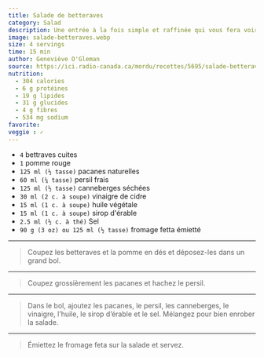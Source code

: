 ```yaml
---
title: Salade de betteraves 
category: Salad
description: Une entrée à la fois simple et raffinée qui vous fera voir la vie en rose!
image: salade-betteraves.webp
size: 4 servings
time: 15 min
author: Geneviève O'Gleman
source: https://ici.radio-canada.ca/mordu/recettes/5695/salade-betteraves
nutrition:
  - 304 calories
  - 6 g protéines
  - 19 g lipides
  - 31 g glucides
  - 4 g fibres
  - 534 mg sodium
favorite:
veggie : ✓
---
```


* `4` bettraves cuites
* `1` pomme rouge
* `125 ml (½ tasse)` pacanes naturelles
* `60 ml (¼ tasse)` persil frais
* `125 ml (½ tasse)` canneberges séchées
* `30 ml (2 c. à soupe)` vinaigre de cidre
* `15 ml (1 c. à soupe)` huile végétale
* `15 ml (1 c. à soupe)` sirop d'érable
* `2.5 ml (½ c. à thé)` Sel
* `90 g (3 oz) ou 125 ml (½ tasse)` fromage fetta émietté

---

> Coupez les betteraves et la pomme en dés et déposez-les dans un grand bol.

---

> Coupez grossièrement les pacanes et hachez le persil.

---

> Dans le bol, ajoutez les pacanes, le persil, les canneberges, le vinaigre, l’huile, le sirop d’érable et le sel. Mélangez pour bien enrober la salade.

---

> Émiettez le fromage feta sur la salade et servez.